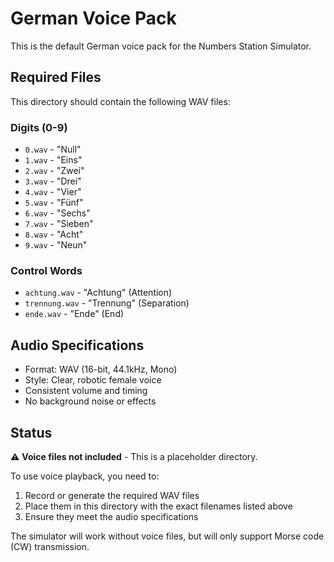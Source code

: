 # German Voice Pack

This is the default German voice pack for the Numbers Station Simulator.

## Required Files

This directory should contain the following WAV files:

### Digits (0-9)
- `0.wav` - "Null"
- `1.wav` - "Eins"
- `2.wav` - "Zwei"
- `3.wav` - "Drei"
- `4.wav` - "Vier"
- `5.wav` - "Fünf"
- `6.wav` - "Sechs"
- `7.wav` - "Sieben"
- `8.wav` - "Acht"
- `9.wav` - "Neun"

### Control Words
- `achtung.wav` - "Achtung" (Attention)
- `trennung.wav` - "Trennung" (Separation)
- `ende.wav` - "Ende" (End)

## Audio Specifications

- Format: WAV (16-bit, 44.1kHz, Mono)
- Style: Clear, robotic female voice
- Consistent volume and timing
- No background noise or effects

## Status

⚠️ **Voice files not included** - This is a placeholder directory.

To use voice playback, you need to:
1. Record or generate the required WAV files
2. Place them in this directory with the exact filenames listed above
3. Ensure they meet the audio specifications

The simulator will work without voice files, but will only support Morse code (CW) transmission.